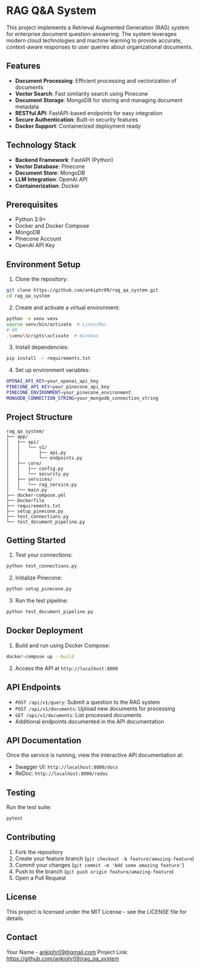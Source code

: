 # RAG Q&A System

This project implements a Retrieval Augmented Generation (RAG) system for enterprise document question-answering. The system leverages modern cloud technologies and machine learning to provide accurate, context-aware responses to user queries about organizational documents.

## Features

- **Document Processing**: Efficient processing and vectorization of documents
- **Vector Search**: Fast similarity search using Pinecone
- **Document Storage**: MongoDB for storing and managing document metadata
- **RESTful API**: FastAPI-based endpoints for easy integration
- **Secure Authentication**: Built-in security features
- **Docker Support**: Containerized deployment ready

## Technology Stack

- **Backend Framework**: FastAPI (Python)
- **Vector Database**: Pinecone
- **Document Store**: MongoDB
- **LLM Integration**: OpenAI API
- **Containerization**: Docker

## Prerequisites

- Python 3.9+
- Docker and Docker Compose
- MongoDB
- Pinecone Account
- OpenAI API Key

## Environment Setup

1. Clone the repository:
```bash
git clone https://github.com/ankiphr09/rag_qa_system.git
cd rag_qa_system
```

2. Create and activate a virtual environment:
```bash
python -m venv venv
source venv/bin/activate  # Linux/Mac
# OR
.\venv\Scripts\activate  # Windows
```

3. Install dependencies:
```bash
pip install -r requirements.txt
```

4. Set up environment variables:
```bash
OPENAI_API_KEY=your_openai_api_key
PINECONE_API_KEY=your_pinecone_api_key
PINECONE_ENVIRONMENT=your_pinecone_environment
MONGODB_CONNECTION_STRING=your_mongodb_connection_string
```

## Project Structure

```
rag_qa_system/
├── app/
│   ├── api/
│   │   └── v1/
│   │       ├── api.py
│   │       └── endpoints.py
│   ├── core/
│   │   ├── config.py
│   │   └── security.py
│   ├── services/
│   │   └── rag_service.py
│   └── main.py
├── docker-compose.yml
├── Dockerfile
├── requirements.txt
├── setup_pinecone.py
├── test_connections.py
└── test_document_pipeline.py
```

## Getting Started

1. Test your connections:
```bash
python test_connections.py
```

2. Initialize Pinecone:
```bash
python setup_pinecone.py
```

3. Run the test pipeline:
```bash
python test_document_pipeline.py
```

## Docker Deployment

1. Build and run using Docker Compose:
```bash
docker-compose up --build
```

2. Access the API at `http://localhost:8000`

## API Endpoints

- `POST /api/v1/query`: Submit a question to the RAG system
- `POST /api/v1/documents`: Upload new documents for processing
- `GET /api/v1/documents`: List processed documents
- Additional endpoints documented in the API documentation

## API Documentation

Once the service is running, view the interactive API documentation at:
- Swagger UI: `http://localhost:8000/docs`
- ReDoc: `http://localhost:8000/redoc`

## Testing

Run the test suite:
```bash
pytest
```

## Contributing

1. Fork the repository
2. Create your feature branch (`git checkout -b feature/amazing-feature`)
3. Commit your changes (`git commit -m 'Add some amazing feature'`)
4. Push to the branch (`git push origin feature/amazing-feature`)
5. Open a Pull Request

## License

This project is licensed under the MIT License - see the LICENSE file for details.

## Contact

Your Name - ankiphr09@gmail.com
Project Link: https://github.com/ankiphr09/rag_qa_system
